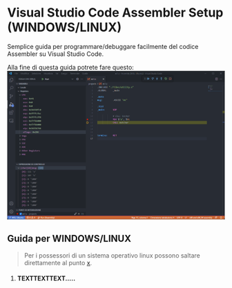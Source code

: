 # Visual Studio Code Assembler Setup (**WINDOWS/LINUX**)

Semplice guida per programmare/debuggare facilmente del codice Assembler su Visual Studio Code.

Alla fine di questa guida potrete fare questo:
![VSCode-Setup](./img/vscode-setup.png)

## Guida per **WINDOWS/LINUX**
> Per i possessori di un sistema operativo linux possono saltare direttamente al punto [x]().

1. #### TEXTTEXTTEXT.....